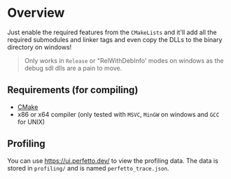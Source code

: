 # Overview

Just enable the required features from the `CMakeLists` and it'll add all the required submodules and linker tags and even copy the DLLs to the binary directory on windows!

> Only works in `Release` or "RelWithDebInfo' modes on windows as the debug sdl dlls are a pain to move.

## Requirements (for compiling)
- [CMake](https://cmake.org/)
- x86 or x64 compiler (only tested with `MSVC`, `MinGW` on windows and `GCC` for UNIX)

## Profiling

You can use https://ui.perfetto.dev/ to view the profiling data. The data is stored in `profiling/` and is named `perfetto_trace.json`.
